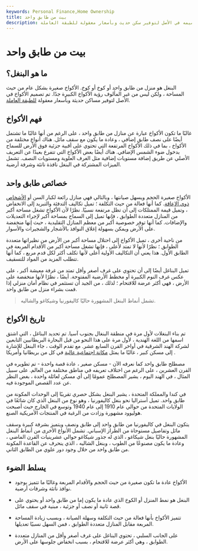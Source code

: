 ```yaml
---
keywords: Personal Finance,Home Ownership
title: بيت من طابق واحد
description: البنغل هو منزل صغير أو كوخ أو كابينة تم تصميمه في الأصل لتوفير سكن حديث وبأسعار معقولة للطبقة العاملة.
---
```


# بيت من طابق واحد
## ما هو البنغل؟

البنغل هو منزل من طابق واحد أو كوخ أو كوخ. الأكواخ صغيرة بشكل عام من حيث المساحة ، ولكن ليس من غير المألوف رؤية الأكواخ الكبيرة جدًا. تم تصميم الأكواخ في الأصل لتوفير مساكن حديثة وبأسعار معقولة [للطبقة العاملة](/working-class).

## فهم الأكواخ

غالبًا ما تكون الأكواخ عبارة عن منازل من طابق واحد ، على الرغم من أنها غالبًا ما تشتمل أيضًا على نصف طابق إضافي ، وعادة ما يكون مع سقف مائل. هناك أنواع مختلفة من الأكواخ ، بما في ذلك الأكواخ المرتفعة التي تحتوي على أقبية جزئية فوق الأرض للسماح بدخول ضوء الشمس الإضافي. هناك أيضًا بعض الأكواخ التي تتفرع بعيدًا عن التعريف الأصلي عن طريق إضافة مستويات إضافية مثل الغرف العلوية ومستويات النصف. تشمل الميزات المشتركة في البنغل نافذة ناتئة وشرفة أرضية.

## خصائص طابق واحد

الأكواخ صغيرة الحجم ويسهل صيانتها ، وبالتالي فهي منازل رائعة لكبار السن أو [الأشخاص ذوي الإعاقة](/disability-insurance). كما أنها فعالة من حيث التكلفة ؛ تميل تكاليف التدفئة والتبريد إلى الانخفاض ، وتميل قيمة الممتلكات إلى أن تظل مرتفعة نسبيًا. نظرًا لأن الأكواخ تشغل مساحة أكبر من المنازل متعددة الطوابق ، فإنها تميل إلى السماح بمساحة أكبر لإجراء التعديلات والإضافات. كما أنها توفر خصوصية أكبر من معظم المنازل التقليدية ، حيث إنها منخفضة على الأرض ويمكن بسهولة إغلاق النوافذ بالأشجار والشجيرات والأسوار.

من ناحية أخرى ، تميل الأكواخ إلى احتلال مساحة أكبر من الأرض من نظيراتها متعددة الطوابق ؛ نظرًا لأنها لا تمتد لأعلى ، فإنها تشغل مساحة أكبر من الأقدام المربعة في الطابق الأول. هذا يعني أن التكاليف الأولية أعلى لأنها تكلف أكثر لكل قدم مربع ، كما أنها تتطلب المزيد من المواد للتسقيف.

تميل البناغل أيضًا إلى أن تحتوي على غرف أصغر وأقل تمتد من غرفة معيشة أكبر ، على عكس غرف النوم الكبيرة أو مخطط الأرضية المفتوحة. أيضًا ، نظرًا لأنها منخفضة على الأرض ، فهي أكثر عرضة للاقتحام ؛ لذلك ، من الجيد أن تستثمر في نظام أمان منزلي إذا قمت بشراء منزل من طابق واحد.

> تشمل أنماط البنغل المشهورة حاليًا كاليفورنيا وشيكاغو والشاليه.

>

## تاريخ الأكواخ

تم بناء البنغلات لأول مرة في منطقة البنغال بجنوب آسيا. تم تحديد البناغل ، التي اشتق اسمها من اللغة الهندية ، لأول مرة على هذا النحو من قبل البحارة البريطانيين التابعين لشركة الهند الشرقية في أواخر القرن السابع عشر. مع تقدم الوقت ، جاء البنغل للإشارة إلى مسكن كبير ، غالبًا ما يمثل [مكانة اجتماعية عالية](/status-symbol) في كل من بريطانيا وأمريكا .

مصطلح طابق واحد كما نعرفه الآن - مسكن صغير ، عادة قصة واحدة - تم تطويره في القرن العشرين ، على الرغم من اختلاف تعريفه في مناطق مختلفة من العالم. على سبيل المثال ، في الهند اليوم ، يشير المصطلح عمومًا إلى أي مسكن لعائلة واحدة ، بغض النظر عن عدد القصص الموجودة فيه.

في كندا والمملكة المتحدة ، يشير البنغل بشكل حصري تقريبًا إلى الوحدات المكونة من طابق واحد. تميل أستراليا نحو بنغل كاليفورنيا ، وهو نوع من البنغل الذي كان شائعًا في الولايات المتحدة من حوالي عام 1910 إلى عام 1940 وتوسع في الخارج حيث أصبحت هوليوود مشهورة وزادت من الرغبة في المنتجات الأمريكية الصنع.

يتكون البنغل في كاليفورنيا من طابق واحد إلى طابق ونصف ويتميز بشرفة كبيرة وسقف مائل وتفاصيل مستوحاة من الطراز الإسباني. تشمل الأنواع الأخرى من أنماط البنغل المشهورة حاليًا بنغل شيكاغو ، الذي له جذور شيكاغو حوالي عشرينيات القرن الماضي ، وعادة ما يكون مصنوعًا من الطوب ، وبنغل الشاليه ، الذي ينحرف عن القاعدة المكونة من طابق واحد من خلال وجود دور علوي من الطابق الثاني.

## يسلط الضوء

- الأكواخ عادة ما تكون صغيرة من حيث الحجم والأقدام المربعة وغالبًا ما تتميز بوجود نوافذ ناتئة وشرفات أرضية.

- البنغل هو نمط المنزل أو الكوخ الذي عادة ما يكون إما من طابق واحد أو يحتوي على قصة ثانية أو نصف أو جزئية ، مبنية في سقف مائل.

- تتميز الأكواخ بأنها فعالة من حيث التكلفة وسهلة الصيانة ، وبسبب زيادة المساحة المربعة مقابل المنازل متعددة الطوابق ، فمن السهل نسبيًا تعديلها.

- على الجانب السلبي ، تحتوي البناغل على غرف أصغر وأقل من المنازل متعددة الطوابق ، وهي أكثر عرضة للاقتحام ، بسبب انخفاض جلوسها على الأرض.


